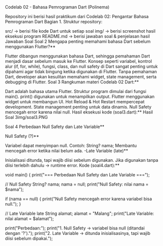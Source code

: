 Codelab 02 - Bahasa Pemrograman Dart (Polinema)

Repository ini berisi hasil praktikum dari Codelab 02: Pengantar Bahasa Pemrograman Dart Bagian 1.
Struktur repository:

src/ → berisi file kode Dart untuk setiap soal
img/ → berisi screenshot hasil eksekusi program
README.md → berisi jawaban soal & penjelasan hasil
Jawaban Soal Soal 2
Mengapa penting memahami bahasa Dart sebelum menggunakan Flutter?**

Flutter dibangun menggunakan bahasa Dart, sehingga pemahaman Dart menjadi dasar sebelum masuk ke Flutter.
Konsep seperti variabel, kontrol alur (if, for, while), fungsi, class, dan null safety di Dart sangat penting untuk dipahami agar tidak bingung ketika digunakan di Flutter.
Tanpa pemahaman Dart, developer akan kesulitan memahami widget, state management, serta debugging di Flutter.
Soal 3
Rangkuman materi Codelab 02 Dart:**

Dart adalah bahasa utama Flutter.
Struktur program dimulai dari fungsi main().
print() digunakan untuk menampilkan output.
Flutter menggunakan widget untuk membangun UI.
Hot Reload & Hot Restart mempercepat development.
State management penting untuk data dinamis.
Null Safety mencegah error karena nilai null.
Hasil eksekusi kode (soal3.dart):**
Hasil Soal 3img/soal3.PNG

Soal 4
Perbedaan Null Safety dan Late Variable**

Null Safety (?)**

Variabel dapat menyimpan null.
Contoh: String? nama;
Membantu mencegah error ketika nilai belum ada.
-Late Variable (late)**

Inisialisasi ditunda, tapi wajib diisi sebelum digunakan.
Jika digunakan tanpa diisi terlebih dahulu → runtime error.
Kode (soal4.dart):**

void main() {
  print("=== Perbedaan Null Safety dan Late Variable ===");

  // Null Safety
  String? nama;
  nama = null;
  print("Null Safety: nilai nama = $nama");

  if (nama == null) {
    print("Null Safety mencegah error karena variabel bisa null.");
  }

  // Late Variable
  late String alamat;
  alamat = "Malang";
  print("Late Variable: nilai alamat = $alamat");

  print("Perbedaan:");
  print("1. Null Safety → variabel bisa null (ditandai dengan '?').");
  print("2. Late Variable → ditunda inisialisasinya, tapi wajib diisi sebelum dipakai.");
